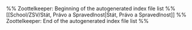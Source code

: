 %% Zoottelkeeper: Beginning of the autogenerated index file list  %%
[[School/ZSV/Stát, Právo a Spravedlnost|Stát, Právo a Spravedlnost]]
%% Zoottelkeeper: End of the autogenerated index file list  %%
